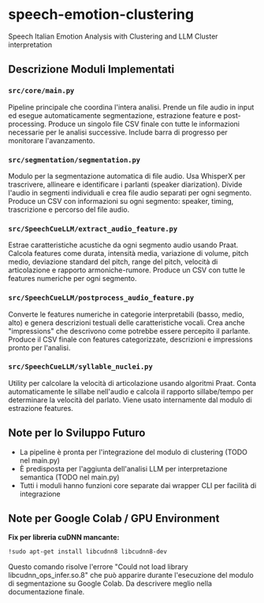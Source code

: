 # speech-emotion-clustering
Speech Italian Emotion Analysis with Clustering and LLM Cluster interpretation

## Descrizione Moduli Implementati

### `src/core/main.py`
Pipeline principale che coordina l'intera analisi. Prende un file audio in input ed esegue automaticamente segmentazione, estrazione feature e post-processing. Produce un singolo file CSV finale con tutte le informazioni necessarie per le analisi successive. Include barra di progresso per monitorare l'avanzamento.

### `src/segmentation/segmentation.py`
Modulo per la segmentazione automatica di file audio. Usa WhisperX per trascrivere, allineare e identificare i parlanti (speaker diarization). Divide l'audio in segmenti individuali e crea file audio separati per ogni segmento. Produce un CSV con informazioni su ogni segmento: speaker, timing, trascrizione e percorso del file audio.

### `src/SpeechCueLLM/extract_audio_feature.py`
Estrae caratteristiche acustiche da ogni segmento audio usando Praat. Calcola features come durata, intensità media, variazione di volume, pitch medio, deviazione standard del pitch, range del pitch, velocità di articolazione e rapporto armoniche-rumore. Produce un CSV con tutte le features numeriche per ogni segmento.

### `src/SpeechCueLLM/postprocess_audio_feature.py`
Converte le features numeriche in categorie interpretabili (basso, medio, alto) e genera descrizioni testuali delle caratteristiche vocali. Crea anche "impressions" che descrivono come potrebbe essere percepito il parlante. Produce il CSV finale con features categorizzate, descrizioni e impressions pronto per l'analisi.

### `src/SpeechCueLLM/syllable_nuclei.py`
Utility per calcolare la velocità di articolazione usando algoritmi Praat. Conta automaticamente le sillabe nell'audio e calcola il rapporto sillabe/tempo per determinare la velocità del parlato. Viene usato internamente dal modulo di estrazione features.

## Note per lo Sviluppo Futuro

- La pipeline è pronta per l'integrazione del modulo di clustering (TODO nel main.py)
- È predisposta per l'aggiunta dell'analisi LLM per interpretazione semantica (TODO nel main.py)
- Tutti i moduli hanno funzioni core separate dai wrapper CLI per facilità di integrazione

## Note per Google Colab / GPU Environment

**Fix per libreria cuDNN mancante:**
```bash
!sudo apt-get install libcudnn8 libcudnn8-dev
```
Questo comando risolve l'errore "Could not load library libcudnn_ops_infer.so.8" che può apparire durante l'esecuzione del modulo di segmentazione su Google Colab. Da descrivere meglio nella documentazione finale.
